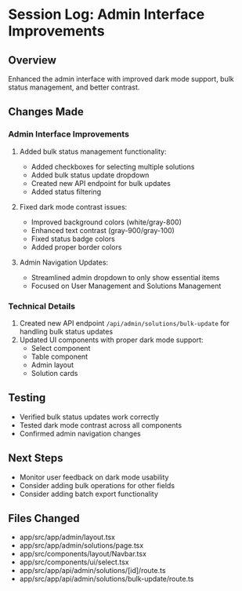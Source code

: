 # Session Log: Admin Interface Improvements

## Overview
Enhanced the admin interface with improved dark mode support, bulk status management, and better contrast.

## Changes Made

### Admin Interface Improvements
1. Added bulk status management functionality:
   - Added checkboxes for selecting multiple solutions
   - Added bulk status update dropdown
   - Created new API endpoint for bulk updates
   - Added status filtering

2. Fixed dark mode contrast issues:
   - Improved background colors (white/gray-800)
   - Enhanced text contrast (gray-900/gray-100)
   - Fixed status badge colors
   - Added proper border colors

3. Admin Navigation Updates:
   - Streamlined admin dropdown to only show essential items
   - Focused on User Management and Solutions Management

### Technical Details
1. Created new API endpoint `/api/admin/solutions/bulk-update` for handling bulk status updates
2. Updated UI components with proper dark mode support:
   - Select component
   - Table component
   - Admin layout
   - Solution cards

## Testing
- Verified bulk status updates work correctly
- Tested dark mode contrast across all components
- Confirmed admin navigation changes

## Next Steps
- Monitor user feedback on dark mode usability
- Consider adding bulk operations for other fields
- Consider adding batch export functionality

## Files Changed
- app/src/app/admin/layout.tsx
- app/src/app/admin/solutions/page.tsx
- app/src/components/layout/Navbar.tsx
- app/src/components/ui/select.tsx
- app/src/app/api/admin/solutions/[id]/route.ts
- app/src/app/api/admin/solutions/bulk-update/route.ts